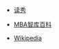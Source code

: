- <a href="http://www.duxiu.com" target="_blank">读秀</a> 

- <a href="https://wiki.mbalib.com/wiki/%E9%A6%96%E9%A1%B5" target="_blank">MBA智库百科</a>

- <a href="https://zh.wikipedia.org/" target="_blank">Wikipedia</a>